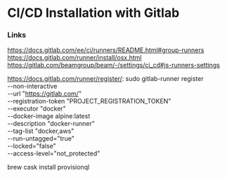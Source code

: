 
# CI/CD Installation with Gitlab

### Links

https://docs.gitlab.com/ee/ci/runners/README.html#group-runners
https://docs.gitlab.com/runner/install/osx.html
https://gitlab.com/beamgroup/beam/-/settings/ci_cd#js-runners-settings

https://docs.gitlab.com/runner/register/:
sudo gitlab-runner register \
  --non-interactive \
  --url "https://gitlab.com/" \
  --registration-token "PROJECT_REGISTRATION_TOKEN" \
  --executor "docker" \
  --docker-image alpine:latest \
  --description "docker-runner" \
  --tag-list "docker,aws" \
  --run-untagged="true" \
  --locked="false" \
  --access-level="not_protected"

brew cask install provisionql

